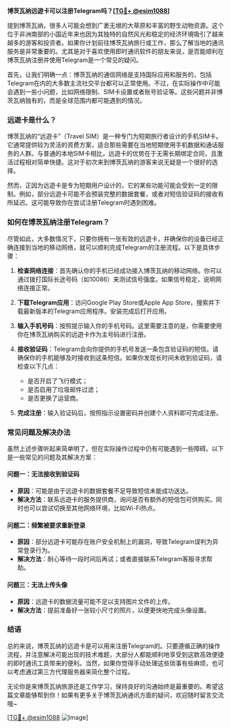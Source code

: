 **博茨瓦纳远遊卡可以注册Telegram吗？[[TG💪+ @esim1088](https://t.me/s/esim1088)]**

提到博茨瓦纳，很多人可能会想到广袤无垠的大草原和丰富的野生动物资源。这个位于非洲南部的小国近年来也因为其独特的自然风光和稳定的经济环境吸引了越来越多的游客和投资者。如果你计划前往博茨瓦纳旅行或工作，那么了解当地的通讯服务是非常重要的。尤其是对于喜欢使用即时通讯软件的朋友来说，是否能顺利在博茨瓦纳注册并使用Telegram是一个常见的疑问。

首先，让我们明确一点：博茨瓦纳的通信网络是支持国际应用和服务的，包括Telegram在内的大多数主流社交平台都可以正常使用。不过，在实际操作中可能会遇到一些小问题，比如网络限制、SIM卡设置或者账号验证等。这些问题并非博茨瓦纳独有的，而是全球范围内都可能遇到的情况。

### **远遊卡是什么？**

博茨瓦纳的“远遊卡”（Travel SIM）是一种专门为短期旅行者设计的手机SIM卡。它通常提供较为灵活的资费方案，适合那些需要在当地短期使用手机数据和通话服务的人群。与普通的本地SIM卡相比，远遊卡的优势在于无需长期绑定合同，且激活过程相对简单快捷。这对于初次来到博茨瓦纳的游客来说无疑是一个很好的选择。

然而，正因为远遊卡是专为短期用户设计的，它的某些功能可能会受到一定的限制。例如，部分远遊卡可能不会预装完整的数据套餐，或者对短信验证码的接收有所延迟。这可能导致你在尝试注册Telegram时遇到困难。

### **如何在博茨瓦纳注册Telegram？**

尽管如此，大多数情况下，只要你拥有一张有效的远遊卡，并确保你的设备已经正确连接到当地的移动网络，就可以顺利完成Telegram的注册流程。以下是具体步骤：

1. **检查网络连接**：首先确认你的手机已经成功接入博茨瓦纳的移动网络。你可以通过拨打国际长途号码（如10086）来测试信号强度。如果信号稳定，说明网络连接正常。
   
2. **下载Telegram应用**：访问Google Play Store或Apple App Store，搜索并下载最新版本的Telegram应用程序。安装完成后打开应用。

3. **输入手机号码**：按照提示输入你的手机号码。这里需要注意的是，你需要使用你在博茨瓦纳购买的远遊卡作为主号码进行注册。

4. **接收验证码**：Telegram会向你提供的手机号发送一条包含验证码的短信。请确保你的手机能够及时接收到这条短信。如果你发现长时间未收到验证码，请检查以下几点：
   - 是否开启了飞行模式；
   - 是否启用了垃圾邮件过滤；
   - 是否更换了运营商。

5. **完成注册**：输入验证码后，按照指示设置密码并创建个人资料即可完成注册。

### **常见问题及解决办法**

虽然上述步骤听起来简单明了，但在实际操作过程中仍有可能遇到一些障碍。以下是一些常见的问题及其解决方案：

#### **问题一：无法接收到验证码**
- **原因**：可能是由于远遊卡的数据套餐不足导致短信未能成功送达。
- **解决方法**：联系远遊卡的服务提供商，询问是否有额外的短信包可供购买。同时也可以尝试切换至其他网络环境，比如Wi-Fi热点。

#### **问题二：频繁被要求重新登录**
- **原因**：部分远遊卡可能存在账户安全机制上的漏洞，导致Telegram误判为异常登录行为。
- **解决方法**：耐心等待一段时间后再试；或者直接联系Telegram客服寻求帮助。

#### **问题三：无法上传头像**
- **原因**：远遊卡的数据流量可能不足以支持图片文件的上传。
- **解决方法**：提前准备好一张较小尺寸的照片，以便更快地完成头像设置。

### **结语**

总的来说，博茨瓦纳的远遊卡是可以用来注册Telegram的。只要遵循正确的操作流程，并注意解决可能出现的技术难题，大部分人都能顺利地享受到这款高效便捷的即时通讯工具带来的便利。当然，如果你觉得手动处理这些琐事有些麻烦，也可以考虑通过第三方代理服务器来简化整个过程。

无论你是来博茨瓦纳旅游还是工作学习，保持良好的沟通始终是最重要的。希望这篇文章能够帮到你！如果有更多关于博茨瓦纳通讯方面的疑问，欢迎随时留言交流哦~

[[TG💪+ @esim1088](https://t.me/s/esim1088) ![Image](https://i.postimg.cc/4NQfJmqS/Snipaste-2025-05-13-00-14-12.png)]